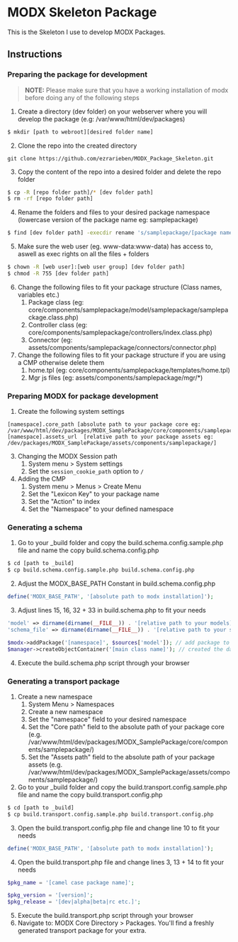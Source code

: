 # MODX Skeleton Package

This is the Skeleton I use to develop MODX Packages.
## Instructions
### Preparing the package for development
> **NOTE:** Please make sure that you have a working installation of modx before doing any of the following steps

1. Create a directory (dev folder) on your webserver where you will develop the package (e.g: /var/www/html/dev/packages)
```bash
$ mkdir [path to webroot][desired folder name]
```
2. Clone the repo into the created directory
```
git clone https://github.com/ezrarieben/MODX_Package_Skeleton.git
```
3. Copy the content of the repo into a desired folder and delete the repo folder
```bash
$ cp -R [repo folder path]/* [dev folder path]
$ rm -rf [repo folder path]
```
4. Rename the folders and files to your desired package namespace (lowercase version of the package name eg: samplepackage)
```bash
$ find [dev folder path] -execdir rename 's/samplepackage/[package namespace]/' '{}' \+
```
5. Make sure the web user (eg. www-data:www-data) has access to, aswell as exec rights on all the files + folders
```bash
$ chown -R [web user]:[web user group] [dev folder path]
$ chmod -R 755 [dev folder path]
```
6. Change the following files to fit your package structure (Class names, variables etc.)<br>
    1. Package class (eg: core/components/samplepackage/model/samplepackage/samplepackage.class.php)
    2. Controller class (eg: core/components/samplepackage/controllers/index.class.php)
    3. Connector (eg: assets/components/samplepackage/connectors/connector.php)
7. Change the following files to fit your package structure if you are using a CMP otherwise delete them
    1. home.tpl (eg: core/components/samplepackage/templates/home.tpl)
    2. Mgr js files (eg: assets/components/samplepackage/mgr/*)
### Preparing MODX for package development
1. Create the following system settings
```
[namespace].core_path [absolute path to your package core eg: /var/www/html/dev/packages/MODX_SamplePackage/core/components/samplepackage/]
[namespace].assets_url  [relative path to your package assets eg: /dev/packages/MODX_SamplePackage/assets/components/samplepackage/]
```
3. Changing the MODX Session path
    1. System menu > System settings
    2. Set the `session_cookie_path` option to `/`
2. Adding the CMP
    1. System menu > Menus > Create Menu
    2. Set the "Lexicon Key" to your package name
    3. Set the "Action" to index
    4. Set the "Namespace" to your defined namespace
    
### Generating a schema
1. Go to your _build folder and copy the build.schema.config.sample.php file and name the copy build.schema.config.php
```bash
$ cd [path to _build]
$ cp build.schema.config.sample.php build.schema.config.php
```
2. Adjust the MODX_BASE_PATH Constant in build.schema.config.php
```php
define('MODX_BASE_PATH', '[absolute path to modx installation]');
```
3. Adjust lines 15, 16, 32 + 33 in build.schema.php to fit your needs
```php
'model' => dirname(dirname(__FILE__)) . '[relative path to your models]',
'schema_file' => dirname(dirname(__FILE__)) . '[relative path to your schema file]'
```
```php
$modx->addPackage('[namespace]', $sources['model']); // add package to make all models available
$manager->createObjectContainer('[main class name]'); // created the database table
```
4. Execute the build.schema.php script through your browser
### Generating a transport package
1. Create a new namespace
    1. System Menu > Namespaces
    2. Create a new namespace
    3. Set the "namespace" field to your desired namespace
    4. Set the "Core path" field to the absolute path of your package core (e.g. /var/www/html/dev/packages/MODX_SamplePackage/core/components/samplepackage/)
    5. Set the "Assets path" field to the absolute path of your package assets (e.g. /var/www/html/dev/packages/MODX_SamplePackage/assets/components/samplepackage/)
2. Go to your _build folder and copy the build.transport.config.sample.php file and name the copy build.transport.config.php
```bash
$ cd [path to _build]
$ cp build.transport.config.sample.php build.transport.config.php
```
3. Open the build.transport.config.php file and change line 10 to fit your needs
```php
define('MODX_BASE_PATH', '[absolute path to modx installation]');
```
4. Open the build.transport.php file and change lines 3, 13 + 14 to fit your needs
```php
$pkg_name = '[camel case package name]';
```
```php
$pkg_version = '[version]';
$pkg_release = '[dev|alpha|beta|rc etc.]';
```
5. Execute the build.transport.php script through your browser
6. Navigate to: MODX Core Directory > Packages. You'll find a freshly generated transport package for your extra.
